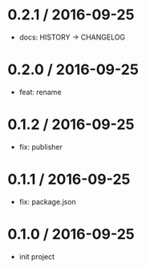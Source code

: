 
0.2.1 / 2016-09-25
==================

  * docs: HISTORY -> CHANGELOG

0.2.0 / 2016-09-25
==================

  * feat: rename

0.1.2 / 2016-09-25
==================

  * fix: publisher

0.1.1 / 2016-09-25
==================

  * fix: package.json

0.1.0 / 2016-09-25
==================
  * init project

